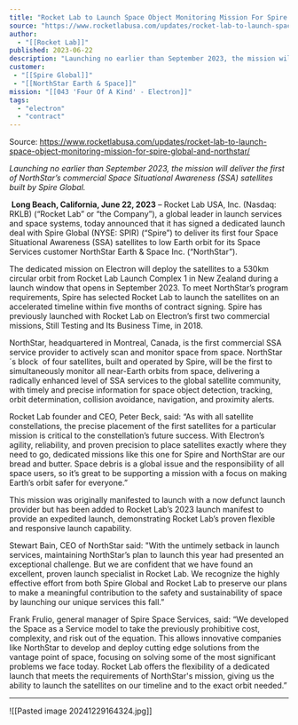 ```yaml
---
title: "Rocket Lab to Launch Space Object Monitoring Mission For Spire Global & NorthStar "
source: "https://www.rocketlabusa.com/updates/rocket-lab-to-launch-space-object-monitoring-mission-for-spire-global-and-northstar/"
author:
  - "[[Rocket Lab]]"
published: 2023-06-22
description: "Launching no earlier than September 2023, the mission will deliver the first of NorthStar’s commercial Space Situational Awareness (SSA) satellites built by Spire Global."
customer:
 - "[[Spire Global]]"
 - "[[NorthStar Earth & Space]]"
mission: "[[043 'Four Of A Kind' - Electron]]"
tags:
  - "electron"
  - "contract"
---
```


Source: https://www.rocketlabusa.com/updates/rocket-lab-to-launch-space-object-monitoring-mission-for-spire-global-and-northstar/

*Launching no earlier than September 2023, the mission will deliver the first of NorthStar’s commercial Space Situational Awareness (SSA) satellites built by Spire Global.*

 **Long Beach, California, June 22, 2023** – Rocket Lab USA, Inc. (Nasdaq: RKLB) (“Rocket Lab” or “the Company”), a global leader in launch services and space systems, today announced that it has signed a dedicated launch deal with Spire Global (NYSE: SPIR) (“Spire”) to deliver its first four Space Situational Awareness (SSA) satellites to low Earth orbit for its Space Services customer NorthStar Earth & Space Inc. (“NorthStar”).

The dedicated mission on Electron will deploy the satellites to a 530km circular orbit from Rocket Lab Launch Complex 1 in New Zealand during a launch window that opens in September 2023. To meet NorthStar’s program requirements, Spire has selected Rocket Lab to launch the satellites on an accelerated timeline within five months of contract signing. Spire has previously launched with Rocket Lab on Electron’s first two commercial missions, Still Testing and Its Business Time, in 2018. 

NorthStar, headquartered in Montreal, Canada, is the first commercial SSA service provider to actively scan and monitor space from space. NorthStar´s block  of four satellites, built and operated by Spire, will be the first to simultaneously monitor all near-Earth orbits from space, delivering a radically enhanced level of SSA services to the global satellite community, with timely and precise information for space object detection, tracking, orbit determination, collision avoidance, navigation, and proximity alerts.   

Rocket Lab founder and CEO, Peter Beck, said: “As with all satellite constellations, the precise placement of the first satellites for a particular mission is critical to the constellation’s future success. With Electron’s agility, reliability, and proven precision to place satellites exactly where they need to go, dedicated missions like this one for Spire and NorthStar are our bread and butter. Space debris is a global issue and the responsibility of all space users, so it’s great to be supporting a mission with a focus on making Earth’s orbit safer for everyone.”  

This mission was originally manifested to launch with a now defunct launch provider but has been added to Rocket Lab’s 2023 launch manifest to provide an expedited launch, demonstrating Rocket Lab’s proven flexible and responsive launch capability.

Stewart Bain, CEO of NorthStar said: "With the untimely setback in launch services, maintaining NorthStar’s plan to launch this year had presented an exceptional challenge. But we are confident that we have found an excellent, proven launch specialist in Rocket Lab. We recognize the highly effective effort from both Spire Global and Rocket Lab to preserve our plans to make a meaningful contribution to the safety and sustainability of space by launching our unique services this fall.” 

Frank Frulio, general manager of Spire Space Services, said: “We developed the Space as a Service model to take the previously prohibitive cost, complexity, and risk out of the equation. This allows innovative companies like NorthStar to develop and deploy cutting edge solutions from the vantage point of space, focusing on solving some of the most significant problems we face today. Rocket Lab offers the flexibility of a dedicated launch that meets the requirements of NorthStar's mission, giving us the ability to launch the satellites on our timeline and to the exact orbit needed.”

---

![[Pasted image 20241229164324.jpg]]